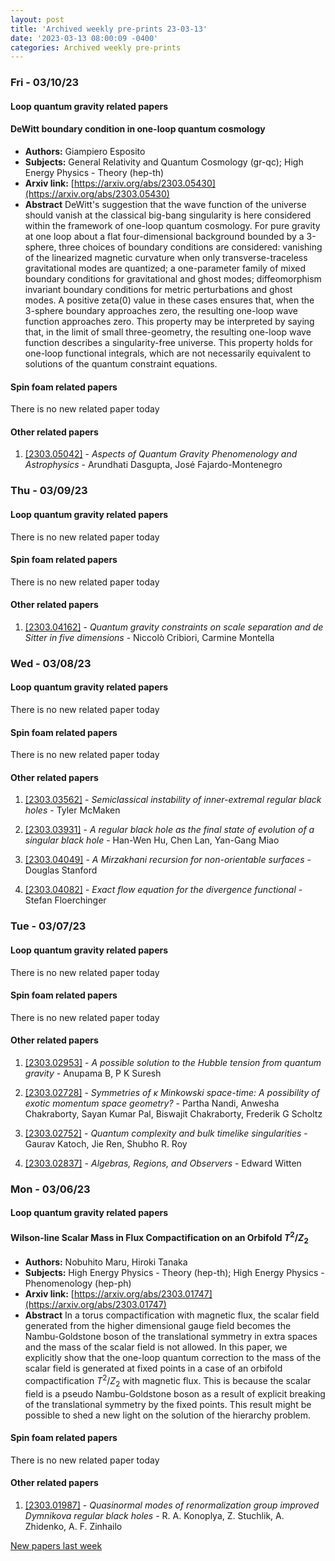 ```yaml
---
layout: post
title: 'Archived weekly pre-prints 23-03-13'
date: '2023-03-13 08:00:09 -0400'
categories: Archived weekly pre-prints
---
```



### Fri - 03/10/23

#### Loop quantum gravity related papers

#### **DeWitt boundary condition in one-loop quantum cosmology**
 - **Authors:** Giampiero Esposito
 - **Subjects:** General Relativity and Quantum Cosmology (gr-qc); High Energy Physics - Theory (hep-th)
 - **Arxiv link:** [https://arxiv.org/abs/2303.05430](https://arxiv.org/abs/2303.05430)
 - **Abstract**
 DeWitt's suggestion that the wave function of the universe should vanish at the classical big-bang singularity is here considered within the framework of one-loop quantum cosmology. For pure gravity at one loop about a flat four-dimensional background bounded by a 3-sphere, three choices of boundary conditions are considered: vanishing of the linearized magnetic curvature when only transverse-traceless gravitational modes are quantized; a one-parameter family of mixed boundary conditions for gravitational and ghost modes; diffeomorphism invariant boundary conditions for metric perturbations and ghost modes. A positive zeta(0) value in these cases ensures that, when the 3-sphere boundary approaches zero, the resulting one-loop wave function approaches zero. This property may be interpreted by saying that, in the limit of small three-geometry, the resulting one-loop wave function describes a singularity-free universe. This property holds for one-loop functional integrals, which are not necessarily equivalent to solutions of the quantum constraint equations. 

#### Spin foam related papers

There is no new related paper today 



#### Other related papers

1. [[2303.05042]](https://arxiv.org/abs/2303.05042) - *Aspects of Quantum Gravity Phenomenology and Astrophysics* - Arundhati Dasgupta, José Fajardo-Montenegro



### Thu - 03/09/23

#### Loop quantum gravity related papers

There is no new related paper today 

#### Spin foam related papers

There is no new related paper today 



#### Other related papers

1. [[2303.04162]](https://arxiv.org/abs/2303.04162) - *Quantum gravity constraints on scale separation and de Sitter in five  dimensions* - Niccolò Cribiori, Carmine Montella



### Wed - 03/08/23

#### Loop quantum gravity related papers

There is no new related paper today 

#### Spin foam related papers

There is no new related paper today 



#### Other related papers

1. [[2303.03562]](https://arxiv.org/abs/2303.03562) - *Semiclassical instability of inner-extremal regular black holes* - Tyler McMaken

1. [[2303.03931]](https://arxiv.org/abs/2303.03931) - *A regular black hole as the final state of evolution of a singular black  hole* - Han-Wen Hu, Chen Lan, Yan-Gang Miao

1. [[2303.04049]](https://arxiv.org/abs/2303.04049) - *A Mirzakhani recursion for non-orientable surfaces* - Douglas Stanford

1. [[2303.04082]](https://arxiv.org/abs/2303.04082) - *Exact flow equation for the divergence functional* - Stefan Floerchinger



### Tue - 03/07/23

#### Loop quantum gravity related papers

There is no new related paper today 

#### Spin foam related papers

There is no new related paper today 



#### Other related papers

1. [[2303.02953]](https://arxiv.org/abs/2303.02953) - *A possible solution to the Hubble tension from quantum gravity* - Anupama B, P K Suresh

1. [[2303.02728]](https://arxiv.org/abs/2303.02728) - *Symmetries of $κ$ Minkowski space-time: A possibility of exotic  momentum space geometry?* - Partha Nandi, Anwesha Chakraborty, Sayan Kumar Pal, Biswajit Chakraborty, Frederik G Scholtz

1. [[2303.02752]](https://arxiv.org/abs/2303.02752) - *Quantum complexity and bulk timelike singularities* - Gaurav Katoch, Jie Ren, Shubho R. Roy

1. [[2303.02837]](https://arxiv.org/abs/2303.02837) - *Algebras, Regions, and Observers* - Edward Witten



### Mon - 03/06/23

#### Loop quantum gravity related papers

#### **Wilson-line Scalar Mass in Flux Compactification on an Orbifold  $T^2/Z_2$**
 - **Authors:** Nobuhito Maru, Hiroki Tanaka
 - **Subjects:** High Energy Physics - Theory (hep-th); High Energy Physics - Phenomenology (hep-ph)
 - **Arxiv link:** [https://arxiv.org/abs/2303.01747](https://arxiv.org/abs/2303.01747)
 - **Abstract**
 In a torus compactification with magnetic flux, the scalar field generated from the higher dimensional gauge field becomes the Nambu-Goldstone boson of the translational symmetry in extra spaces and the mass of the scalar field is not allowed. In this paper, we explicitly show that the one-loop quantum correction to the mass of the scalar field is generated at fixed points in a case of an orbifold compactification $T^2/Z_2$ with magnetic flux. This is because the scalar field is a pseudo Nambu-Goldstone boson as a result of explicit breaking of the translational symmetry by the fixed points. This result might be possible to shed a new light on the solution of the hierarchy problem. 

#### Spin foam related papers

There is no new related paper today 



#### Other related papers

1. [[2303.01987]](https://arxiv.org/abs/2303.01987) - *Quasinormal modes of renormalization group improved Dymnikova regular  black holes* - R. A. Konoplya, Z. Stuchlik, A. Zhidenko, A. F. Zinhailo






[New papers last week]({{site.url}}/archived/weekly/pre-prints/2023/03/06/archived_weekly_papers.html)